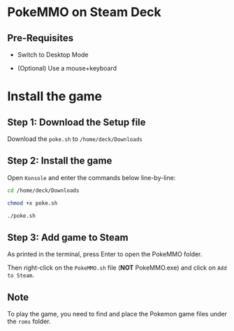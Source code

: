 # PokeMMO on Steam Deck

## Pre-Requisites

- Switch to Desktop Mode

- (Optional) Use a mouse+keyboard

# Install the game

## Step 1: Download the Setup file

Download the `poke.sh` to `/home/deck/Downloads`

## Step 2: Install the game

Open `Konsole` and enter the commands below line-by-line:

```bash
cd /home/deck/Downloads
```

```bash
chmod +x poke.sh
```

```bash
./poke.sh
```

## Step 3: Add game to Steam

As printed in the terminal, press Enter to open the PokeMMO folder.

Then right-click on the `PokeMMO.sh` file (**NOT** PokeMMO.exe) and click on `Add to Steam`.

## Note

To play the game, you need to find and place the Pokemon game files under the `roms` folder.
